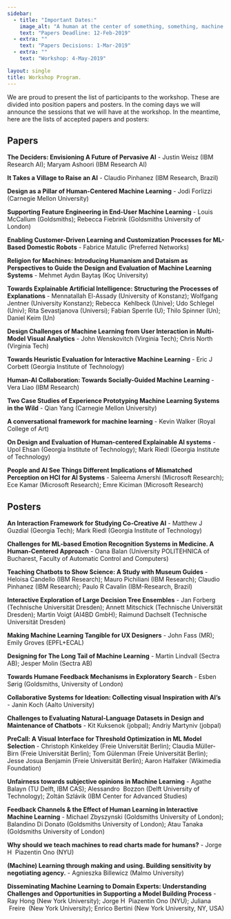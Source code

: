 ```yaml
---
sidebar:
  - title: "Important Dates:"
    image_alt: "A human at the center of something, something, machine learning."
    text: "Papers Deadline: 12-Feb-2019"
  - extra: ""
    text: "Papers Decisions: 1-Mar-2019"
  - extra: ""
    text: "Workshop: 4-May-2019"

layout: single
title: Workshop Program.
---
```


We are proud to present the list of participants to the workshop. These are divided into position papers and posters. In the coming days we will announce the sessions that we will have at the workshop. In the meantime, here are the lists of accepted papers and posters:

## Papers

**The Deciders: Envisioning A Future of Pervasive AI** - Justin Weisz (IBM Research AI); Maryam Ashoori (IBM Research AI)

**It Takes a Village to Raise an AI**	- Claudio Pinhanez (IBM Research, Brazil)

**Design as a Pillar of Human-Centered Machine Learning**	- Jodi Forlizzi (Carnegie Mellon University)

**Supporting Feature Engineering in End-User Machine Learning**	- Louis McCallum (Goldsmiths); Rebecca Fiebrink (Goldsmiths University of London)

**Enabling Customer-Driven Learning and Customization Processes for ML-Based Domestic Robots**	- Fabrice Matulic (Preferred Networks)

**Religion for Machines: Introducing Humanism and Dataism as Perspectives to Guide the Design and Evaluation of Machine Learning Systems**	- Mehmet Aydın Baytaş (Koç University)

**Towards Explainable Artificial Intelligence: Structuring the Processes of Explanations**	- Mennatallah El-Assady (University of Konstanz); Wolfgang Jentner (University Konstanz); Rebecca  Kehlbeck (Unive); Udo Schlegel (Univ); Rita Sevastjanova (Universi); Fabian Sperrle (U); Thilo Spinner (Un); Daniel Keim (Un)

**Design Challenges of Machine Learning from User Interaction in Multi-Model Visual Analytics**	- John Wenskovitch (Virginia Tech); Chris North (Virginia Tech)

**Towards Heuristic Evaluation for Interactive Machine Learning**	- Eric J Corbett (Georgia Institute of Technology)

**Human-AI Collaboration: Towards Socially-Guided Machine Learning**	- Vera Liao (IBM Research)

**Two Case Studies of Experience Prototyping Machine Learning Systems in the Wild**	- Qian Yang (Carnegie Mellon University)

**A conversational framework for machine learning** -	Kevin Walker (Royal College of Art)

**On Design and Evaluation of Human-centered Explainable AI systems**	- Upol Ehsan (Georgia Institute of Technology); Mark Riedl (Georgia Institute of Technology)

**People and AI See Things Different Implications of Mismatched Perception on HCI for AI Systems**	- Saleema Amershi (Microsoft Research); Ece Kamar (Microsoft Research); Emre Kiciman (Microsoft Research)


## Posters

**An Interaction Framework for Studying Co-Creative AI**	- Matthew J Guzdial (Georgia Tech); Mark Riedl (Georgia Institute of Technology)

**Challenges for ML-based Emotion Recognition Systems in Medicine. A Human-Centered Approach** -	Oana Balan (University POLITEHNICA of Bucharest, Faculty of Automatic Control and Computers)

**Teaching Chatbots to Show Science: A Study with Museum Guides**	- Heloisa Candello (IBM Research); Mauro Pichiliani (IBM Research); Claudio Pinhanez (IBM Research); Paulo R Cavalin (IBM-Research, Brazil)

**Interactive Exploration of Large Decision Tree Ensembles**	- Jan Forberg (Technische Universität Dresden); Annett Mitschick (Technische Universität Dresden); Martin Voigt (AI4BD GmbH); Raimund Dachselt (Technische Universität Dresden)

**Making Machine Learning Tangible for UX Designers**	- John Fass (MR); Emily Groves (EPFL+ECAL)

**Designing for The Long Tail of Machine Learning**	- Martin Lindvall (Sectra AB); Jesper Molin (Sectra AB)

**Towards Humane Feedback Mechanisms in Exploratory Search**	- Esben Sørig (Goldsmiths, University of London)

**Collaborative Systems for Ideation: Collecting visual Inspiration with AI’s**	- Janin Koch (Aalto University)

**Challenges to Evaluating Natural-Language Datasets in Design and Maintenance of Chatbots**	- Kit Kuksenok (jobpal); Andriy Martyniv (jobpal)

**PreCall: A Visual Interface for Threshold Optimization in ML Model Selection**	- Christoph Kinkeldey (Freie Universität Berlin); Claudia Müller-Birn (Freie Universität Berlin); Tom Gülenman (Freie Universität Berlin); Jesse Josua Benjamin (Freie Universität Berlin); Aaron Halfaker (Wikimedia Foundation)

**Unfairness towards subjective opinions in Machine Learning**	- Agathe Balayn (TU Delft, IBM CAS); Alessandro  Bozzon (Delft University of Technology); Zoltán Szlávik (IBM Center for Advanced Studies)

**Feedback Channels & the Effect of Human Learning in Interactive Machine Learning**	- Michael Zbyszynski (Goldsmiths University of London); Balandino Di Donato (Goldsmiths University of London); Atau Tanaka (Goldsmiths University of London)

**Why should we teach machines to read charts made for humans?**	- Jorge H  Piazentin Ono (NYU)

**(Machine) Learning through making and using. Building sensitivity by negotiating agency.**	- Agnieszka Billewicz (Malmo University)

**Disseminating Machine Learning to Domain Experts: Understanding Challenges and Opportunities in Supporting a Model Building Process**	- Ray Hong (New York University); Jorge H  Piazentin Ono (NYU); Juliana  Freire  (New York University); Enrico Bertini (New York University, NY, USA)